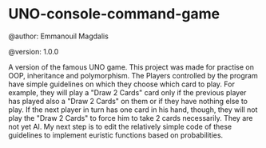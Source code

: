 # UNO-console-command-game


@author: Emmanouil Magdalis

@version: 1.0.0


A version of the famous UNO game. 
This project was made for practise on OOP, inheritance and polymorphism.
The Players controlled by the program have simple guidelines on which they choose which card to play. For example, they will play a "Draw 2 Cards" card only if the previous player has played also a "Draw 2 Cards" on them or if they have nothing else to play. If the next player in turn has one card in his hand, though, they will not play the "Draw 2 Cards" to force him to take 2 cards necessarily. They are not yet AI. My next step is to edit the relatively simple code of these guidelines to implement euristic functions based on probabilities.
